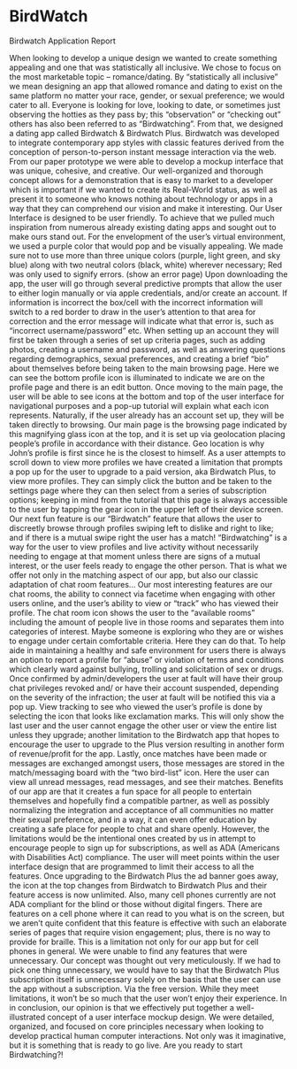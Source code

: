 # BirdWatch
Birdwatch Application Report
 
When looking to develop a unique design we wanted to create something appealing and one that was statistically all inclusive. We chose to focus on the most marketable topic – romance/dating. By “statistically all inclusive” we mean designing an app that allowed romance and dating to exist on the same platform no matter your race, gender, or sexual preference; we would cater to all.
Everyone is looking for love, looking to date, or sometimes just observing the hotties as they pass by; this “observation” or “checking out” others has also been referred to as “Birdwatching”. From that, we designed a dating app called Birdwatch & Birdwatch Plus. Birdwatch was developed to integrate contemporary app styles with classic features derived from the conception of person-to-person instant message interaction via the web.
From our paper prototype we were able to develop a mockup interface that was unique, cohesive, and creative. Our well-organized and thorough concept allows for a demonstration that is easy to market to a developer which is important if we wanted to create its Real-World status, as well as present it to someone who knows nothing about technology or apps in a way that they can comprehend our vision and make it interesting.
Our User Interface is designed to be user friendly. To achieve that we pulled much inspiration from numerous already existing dating apps and sought out to make ours stand out. For the envelopment of the user’s virtual environment, we used a purple color that would pop and be visually appealing. We made sure not to use more than three unique colors (purple, light green, and sky blue) along with two neutral colors (black, white) wherever necessary; Red was only used to signify errors. (show an error page)
Upon downloading the app, the user will go through several predictive prompts that allow the user to either login manually or via apple credentials, and/or create an account. If information is incorrect the box/cell with the incorrect information will switch to a red border to draw in the user’s attention to that area for correction and the error message will indicate what that error is, such as “incorrect username/password” etc.
When setting up an account they will first be taken through a series of set up criteria pages, such as adding photos, creating a username and password, as well as answering questions regarding demographics, sexual preferences, and creating a brief “bio” about themselves before being taken to the main browsing page. Here we can see the bottom profile icon is illuminated to indicate we are on the profile page and there is an edit button. Once moving to the main page, the user will be able to see icons at the bottom and top of the user interface for navigational purposes and a pop-up tutorial will explain what each icon represents. Naturally, if the user already has an account set up, they will be taken directly to browsing.
Our main page is the browsing page indicated by this magnifying glass icon at the top, and it is set up via geolocation placing people’s profile in accordance with their distance. Geo location is why John’s profile is first since he is the closest to himself. As a user attempts to scroll down to view more profiles we have created a limitation that prompts a pop up for the user to upgrade to a paid version, aka Birdwatch Plus, to view more profiles. They can simply click the button and be taken to the settings page where they can then select from a series of subscription options; keeping in mind from the tutorial that this page is always accessible to the user by tapping the gear icon in the upper left of their device screen.
Our next fun feature is our “Birdwatch” feature that allows the user to discreetly browse through profiles swiping left to dislike and right to like; and if there is a mutual swipe right the user has a match! “Birdwatching” is a way for the user to view profiles and live activity without necessarily needing to engage at that moment unless there are signs of a mutual interest, or the user feels ready to engage the other person. That is what we offer not only in the matching aspect of our app, but also our classic adaptation of chat room features…
Our most interesting features are our chat rooms, the ability to connect via facetime when engaging with other users online, and the user’s ability to view or “track” who has viewed their profile. The chat room icon shows  the user to the “available rooms” including the amount of people live in those rooms and separates them into categories of interest. Maybe someone is exploring who they are or wishes to engage under certain comfortable criteria. Here they can do that. To help aide in maintaining a healthy and safe environment for users there is always an option to report a profile for “abuse” or violation of terms and conditions which clearly ward against bullying, trolling and solicitation of sex or drugs. Once confirmed by admin/developers the user at fault will have their group chat privileges revoked and/ or have their account suspended, depending on the severity of the infraction; the user at fault will be notified this via a pop up.
View tracking to see who viewed the user’s profile is done by selecting the icon that looks like exclamation marks. This will only show the last user and the user cannot engage the other user or view the entire list unless they upgrade; another limitation to the Birdwatch app that hopes to encourage the user to upgrade to the Plus version resulting in another form of revenue/profit for the app.
Lastly, once matches have been made or messages are exchanged amongst users, those messages are stored in the match/messaging board with the “two bird-list” icon. Here the user can view all unread messages, read messages, and see their matches.
Benefits of our app are that it creates a fun space for all people to entertain themselves and hopefully find a compatible partner, as well as possibly normalizing the integration and acceptance of all communities no matter their sexual preference, and in a way, it can even offer education by creating a safe place for people to chat and share openly.
However, the limitations would be the intentional ones created by us in attempt to encourage people to sign up for subscriptions, as well as ADA (Americans with Disabilities Act) compliance. The user will meet points within the user interface design that are programmed to limit their access to all the features. Once upgrading to the Birdwatch Plus the ad banner goes away, the icon at the top changes from Birdwatch to Birdwatch Plus and their feature access is now unlimited. Also, many cell phones currently are not ADA compliant for the blind or those without digital fingers. There are features on a cell phone where it can read to you what is on the screen, but we aren’t quite confident that this feature is effective with such an elaborate series of pages that require vision engagement; plus, there is no way to provide for braille. This is a limitation not only for our app but for cell phones in general.
We were unable to find any features that were unnecessary. Our concept was thought out very meticulously. If we had to pick one thing unnecessary, we would have to say that the Birdwatch Plus subscription itself is unnecessary solely on the basis that the user can use the app without a subscription. Via the free version. While they meet limitations, it won’t be so much that the user won’t enjoy their experience.
In in conclusion, our opinion is that we effectively put together a well-illustrated concept of a user interface mockup design. We were detailed, organized, and focused on core principles necessary when looking to develop practical human computer interactions. Not only was it imaginative, but it is something that is ready to go live. Are you ready to start Birdwatching?!
